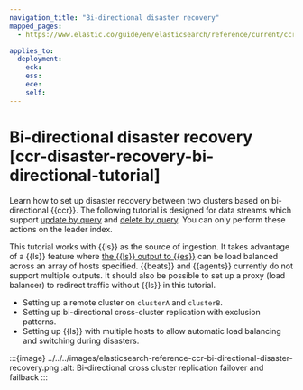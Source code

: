 ```yaml
---
navigation_title: "Bi-directional disaster recovery"
mapped_pages:
  - https://www.elastic.co/guide/en/elasticsearch/reference/current/ccr-disaster-recovery-bi-directional-tutorial.html

applies_to:
  deployment:
    eck: 
    ess: 
    ece: 
    self: 
---
```




# Bi-directional disaster recovery [ccr-disaster-recovery-bi-directional-tutorial]


Learn how to set up disaster recovery between two clusters based on bi-directional {{ccr}}. The following tutorial is designed for data streams which support [update by query](../../../manage-data/data-store/data-streams/use-data-stream.md#update-docs-in-a-data-stream-by-query) and [delete by query](../../../manage-data/data-store/data-streams/use-data-stream.md#delete-docs-in-a-data-stream-by-query). You can only perform these actions on the leader index.

This tutorial works with {{ls}} as the source of ingestion. It takes advantage of a {{ls}} feature where [the {{ls}} output to {{es}}](https://www.elastic.co/guide/en/logstash/current/plugins-outputs-elasticsearch.html) can be load balanced across an array of hosts specified. {{beats}} and {{agents}} currently do not support multiple outputs. It should also be possible to set up a proxy (load balancer) to redirect traffic without {{ls}} in this tutorial.

* Setting up a remote cluster on `clusterA` and `clusterB`.
* Setting up bi-directional cross-cluster replication with exclusion patterns.
* Setting up {{ls}} with multiple hosts to allow automatic load balancing and switching during disasters.

:::{image} ../../../images/elasticsearch-reference-ccr-bi-directional-disaster-recovery.png
:alt: Bi-directional cross cluster replication failover and failback
:::





